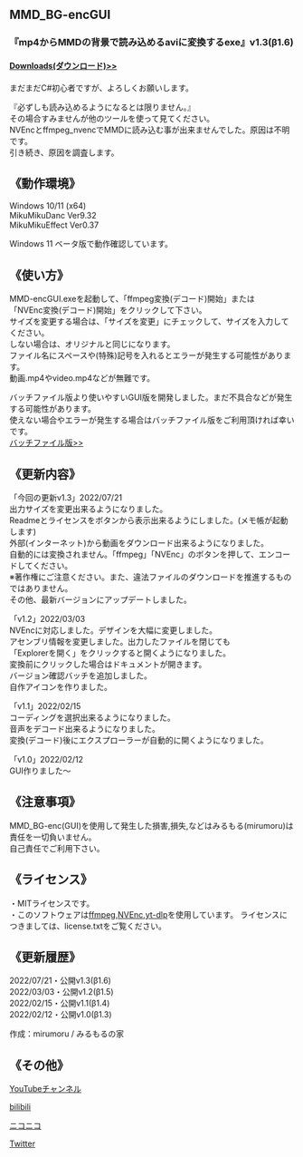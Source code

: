 ## MMD_BG-encGUI
### 『mp4からMMDの背景で読み込めるaviに変換するexe』v1.3(β1.6) 
#### [Downloads(ダウンロード)>>](https://bowlroll.net/file/271835)  
まだまだC#初心者ですが、よろしくお願いします。  

『必ずしも読み込めるようになるとは限りません。』  
その場合すみませんが他のツールを使って見てください。  
NVEncとffmpeg_nvencでMMDに読み込む事が出来ませんでした。原因は不明です。  
引き続き、原因を調査します。  
  
## 《動作環境》
Windows 10/11 (x64)  
MikuMikuDanc Ver9.32  
MikuMikuEffect Ver0.37  

Windows 11 ベータ版で動作確認しています。  

## 《使い方》  
MMD-encGUI.exeを起動して、「ffmpeg変換(デコード)開始」または  
「NVEnc変換(デコード)開始」をクリックして下さい。  
サイズを変更する場合は、「サイズを変更」にチェックして、サイズを入力してください。  
しない場合は、オリジナルと同じになります。  
ファイル名にスペースや(特殊)記号を入れるとエラーが発生する可能性があります。  
動画.mp4やvideo.mp4などが無難です。  
 
バッチファイル版より使いやすいGUI版を開発しました。まだ不具合などが発生する可能性があります。  
使えない場合やエラーが発生する場合はバッチファイル版をご利用頂ければ幸いです。  
[バッチファイル版>>](https://github.com/mirumoru/MMD_BG-enc)  

## 《更新内容》  

「今回の更新v1.3」2022/07/21  
出力サイズを変更出来るようになりました。  
Readmeとライセンスをボタンから表示出来るようにしました。(メモ帳が起動します)  
外部(インターネット)から動画をダウンロード出来るようになりました。  
自動的には変換されません。「ffmpeg」「NVEnc」のボタンを押して、エンコードしてください。  
※著作権にご注意ください。また、違法ファイルのダウンロードを推進するものではありません。  
その他、最新バージョンにアップデートしました。  

「v1.2」2022/03/03  
NVEncに対応しました。デザインを大幅に変更しました。  
アセンブリ情報を変更しました。出力したファイルを閉じても  
「Explorerを開く」をクリックすると開くようになりました。  
変換前にクリックした場合はドキュメントが開きます。  
バージョン確認バッチを追加しました。  
自作アイコンを作りました。  

「v1.1」2022/02/15  
コーディングを選択出来るようになりました。  
音声をデコード出来るようになりました。  
変換(デコード)後にエクスプローラーが自動的に開くようになりました。  

「v1.0」2022/02/12  
GUI作りました～   

## 《注意事項》  
MMD_BG-enc(GUI)を使用して発生した損害,損失,などはみるもる(mirumoru)は責任を一切負いません。  
自己責任でご利用下さい。  


## 《ライセンス》  
・MITライセンスです。  
・このソフトウェアは[ffmpeg](https://ffmpeg.org/),[NVEnc](https://github.com/rigaya/NVEnc),[yt-dlp](https://github.com/yt-dlp/yt-dlp)を使用しています。
ライセンスにつきましては、license.txtをご覧ください。  
  
  
## 《更新履歴》 
2022/07/21・公開v1.3(β1.6)  
2022/03/03・公開v1.2(β1.5)  
2022/02/15・公開v1.1(β1.4)  
2022/02/12・公開v1.0(β1.3)  
  
作成：mirumoru / みるもるの家  

## 《その他》  

[YouTubeチャンネル](https://www.youtube.com/channel/UCBFX9aizNm2pMHndCvnrjvA)  

[bilibili](https://space.bilibili.com/1422965680)  

[ニコニコ](https://www.nicovideo.jp/user/50718637)  

[Twitter](https://twitter.com/mirumoruHouse)  


